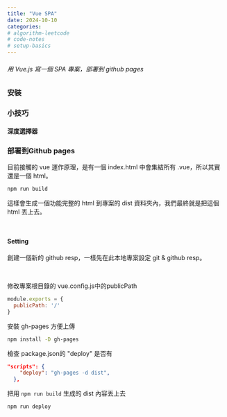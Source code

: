 ```yaml
---
title: "Vue SPA"
date: 2024-10-10
categories: 
# algorithm-leetcode
# code-notes
# setup-basics
---
```

<!-- 大綱引言 -->
###### 用 Vue.js 寫一個 SPA 專案，部署到 github pages

<!-- 正文 -->


### 安裝

### 小技巧

#### 深度選擇器

### 部署到Github pages
目前接觸的 vue 運作原理，是有一個 index.html 中會集結所有 .vue，所以其實還是一個 html。
```bash
npm run build
```
這樣會生成一個功能完整的 html 到專案的 dist 資料夾內，我們最終就是把這個 html 丟上去。

<br>


#### Setting
創建一個新的 github resp，一樣先在此本地專案設定 git & github resp。  

<br>

修改專案根目錄的 vue.config.js中的publicPath
```js
module.exports = {
  publicPath: '/'
}
```

安裝 gh-pages 方便上傳
```bash
npm install -D gh-pages
```
檢查 package.json的 "deploy" 是否有
```json
"scripts": {
    "deploy": "gh-pages -d dist",
  },
```
把用 `npm run build` 生成的 dist 內容丟上去
```bash
npm run deploy
```

